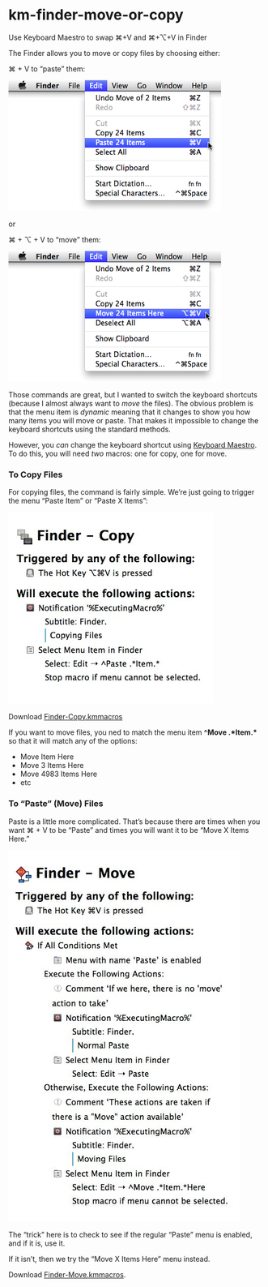 km-finder-move-or-copy
======================

Use Keyboard Maestro to swap ⌘+V and ⌘+⌥+V in Finder

The Finder allows you to move or copy files by choosing either:

⌘ + V to “paste” them:

![](img/finder-edit-paste-24.png)

 or 

⌘ + ⌥ + V to “move” them: 

![](img/finder-edit-move-24.png)

Those commands are great, but I wanted to switch the keyboard shortcuts (because I almost always want to *move* the files). The obvious problem is that the menu item is *dynamic* meaning that it changes to show you how many items you will move or paste. That makes it impossible to change the keyboard shortcuts using the standard methods.

However, you *can* change the keyboard shortcut using [Keyboard Maestro][]. To do this, you will need *two* macros: one for copy, one for move.

### To Copy Files ###

For copying files, the command is fairly simple. We’re just going to trigger the menu “Paste Item” or “Paste X Items”: 

![](img/KM-copy.jpg)

Download [Finder-Copy.kmmacros](macros/Finder-Copy.kmmacros)

If you want to move files, you ned to match the menu item **^Move \.\*Item\.\*** so that it will match any of the options:

*	Move Item Here 
*	Move 3 Items Here
*	Move 4983 Items Here
*	etc

### To “Paste” (Move) Files ###

Paste is a little more complicated. That’s because there are times when you want ⌘ + V to be “Paste” and times you will want it to be “Move X Items Here.” 

![](img/KM-move.jpg)

The “trick” here is to check to see if the regular “Paste” menu is enabled, and if it is, use it.

If it isn’t, then we try the “Move X Items Here” menu instead.

Download [Finder-Move.kmmacros](macros/Finder-Move.kmmacros).

[Keyboard Maestro]: http://www.keyboardmaestro.com/main/

